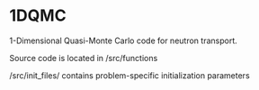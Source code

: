 # 1DQMC
1-Dimensional Quasi-Monte Carlo code for neutron transport.

Source code is located in /src/functions

/src/init_files/ contains problem-specific initialization parameters



